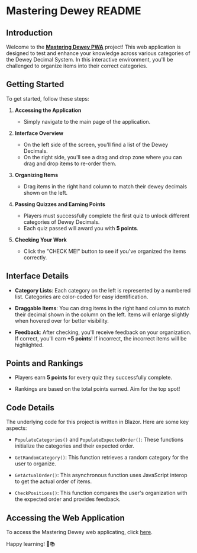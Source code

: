 # Mastering Dewey README

## Introduction

Welcome to the [**Mastering Dewey PWA**](https://masteringdeweypart2.azurewebsites.net) project! This web application is designed to test and enhance your knowledge across various categories of the Dewey Decimal System. In this interactive environment, you'll be challenged to organize items into their correct categories.

## Getting Started

To get started, follow these steps:

1. **Accessing the Application**
   - Simply navigate to the main page of the application.

2. **Interface Overview**
   - On the left side of the screen, you'll find a list of the Dewey Decimals.
   - On the right side, you'll see a drag and drop zone where you can drag and drop items to re-order them.

3. **Organizing Items**
   - Drag items in the right hand column to match their dewey decimals shown on the left.

4. **Passing Quizzes and Earning Points**
   - Players must successfully complete the first quiz to unlock different categories of Dewey Decimals.
   - Each quiz passed will award you with **5 points**.

5. **Checking Your Work**
   - Click the "CHECK ME!" button to see if you've organized the items correctly.

## Interface Details

- **Category Lists**: Each category on the left is represented by a numbered list. Categories are color-coded for easy identification.

- **Draggable Items**: You can drag items in the right hand column to match their decimal shown in the column on the left. Items will enlarge slightly when hovered over for better visibility.

- **Feedback**: After checking, you'll receive feedback on your organization. If correct, you'll earn **+5 points**! If incorrect, the incorrect items will be highlighted.

## Points and Rankings

- Players earn **5 points** for every quiz they successfully complete.

- Rankings are based on the total points earned. Aim for the top spot!

## Code Details

The underlying code for this project is written in Blazor. Here are some key aspects:

- `PopulateCategories()` and `PopulateExpectedOrder()`: These functions initialize the categories and their expected order.

- `GetRandomCategory()`: This function retrieves a random category for the user to organize.

- `GetActualOrder()`: This asynchronous function uses JavaScript interop to get the actual order of items.

- `CheckPositions()`: This function compares the user's organization with the expected order and provides feedback.

## Accessing the Web Application

To access the Mastering Dewey web applicating, click [here](https://masteringdeweypart2.azurewebsites.net).

Happy learning! 🧠📚


